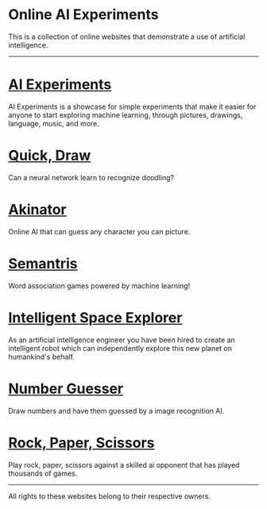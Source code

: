 # Online AI Experiments
This is a collection of online websites that demonstrate a use of artificial intelligence.

________________________________________________________________________________________________________________________

# [AI Experiments](https://experiments.withgoogle.com/collection/ai)
AI Experiments is a showcase for simple experiments that make it easier for anyone to start exploring machine learning, 
through pictures, drawings, language, music, and more.

# [Quick, Draw](https://quickdraw.withgoogle.com/#)
Can a neural network learn to recognize doodling?

# [Akinator](https://en.akinator.com/)
Online AI that can guess any character you can picture.

# [Semantris](https://research.google.com/semantris/)
Word association games powered by machine learning!

# [Intelligent Space Explorer](https://hourofcodeai.accenture.com/en/welcome)
As an artificial intelligence engineer you have been hired to create an intelligent robot which can independently
explore this new planet on humankind's behalf.

# [Number Guesser](http://scs.ryerson.ca/~aharley/vis/fc/)
Draw numbers and have them guessed by a image recognition AI. 

# [Rock, Paper, Scissors](http://www.nytimes.com/interactive/science/rock-paper-scissors.html?_r=1&)
Play rock, paper, scissors against a skilled ai opponent that has played thousands of games.


_______________________________________________________________________________________________________________________

All rights to these websites belong to their respective owners.
